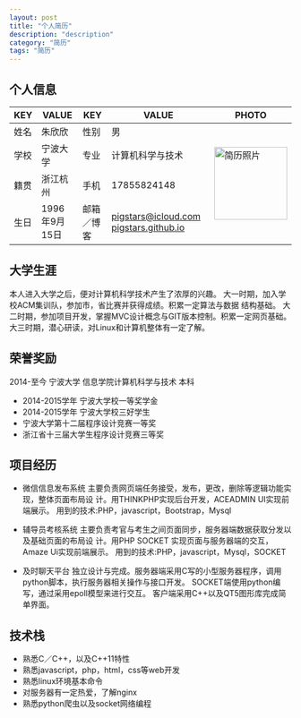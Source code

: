 ```yaml
---
layout: post
title: "个人简历"
description: "description"
category: "简历"
tags: "简历"
---
```


## 个人信息
<table>
<thead>
<tr>
<th>KEY</th>
<th>VALUE</th>
<th>KEY</th>
<th>VALUE</th>
<th rowspan="4">PHOTO</th>

</tr>
</thead>

<tbody>
<tr>
<td>姓名</td>
<td>朱欣欣</td>
<td>性别</td>
<td>男</td>
<td rowspan="4"><img src="http://cdn.pigstars.com/me.jpg"  style="width:130px" alt="简历照片" /></td>
</tr>
<tr>
<td>学校</td>
<td>宁波大学</td>
<td>专业</td>
<td>计算机科学与技术</td>

</tr>
<tr>
<td>籍贯</td>
<td>浙江杭州</td>
<td>手机</td>
<td>17855824148</td>

</tr>
<tr>
<td>生日</td>
<td>1996年9月15日</td>
<td>邮箱／博客</td>
<td><a href="mailto:pigstars@icloud.com">pigstars@icloud.com</a>
<a href="https://pigstars.github.io">pigstars.github.io</a></td>

</tr>


</tbody>
</table>

  
## 大学生涯

本人进入大学之后，便对计算机科学技术产生了浓厚的兴趣。 大一时期，加入学校ACM集训队，参加市，省比赛并获得成绩。积累一定算法与数据 结构基础。 大二时期，参加项目开发，掌握MVC设计概念与GIT版本控制。积累一定网页基础。 大三时期，潜心研读，对Linux和计算机整体有一定了解。

## 荣誉奖励

2014-至今 宁波大学 信息学院计算机科学与技术 本科
* 2014-2015学年 宁波大学校一等奖学金 
* 2014-2015学年 宁波大学校三好学生 
* 宁波大学第十二届程序设计竞赛一等奖 
* 浙江省十三届大学生程序设计竞赛三等奖

## 项目经历

* 微信信息发布系统
主要负责网页端任务接受，发布，更改，删除等逻辑功能实现，整体页面布局设 计。用THINKPHP实现后台开发，ACEADMIN UI实现前端展示。用到的技术:PHP，javascript，Bootstrap，Mysql

* 辅导员考核系统
主要负责考官与考生之间页面同步，服务器端数据获取分发以及基础页面的布局设 计。用PHP SOCKET 实现页面与服务器端的交互，Amaze Ui实现前端展示。用到的技术:PHP，javascript，Mysql，SOCKET

* 及时聊天平台
独立设计与完成。服务器端采用C写的小型服务器程序，调用python脚本，执行服务器相关操作与接口开发。
SOCKET端使用python编写，通过采用epoll模型来进行交互。
客户端采用C++以及QT5图形库完成简单界面。

## 技术栈

* 熟悉C／C++，以及C++11特性
* 熟悉javascript，php，html，css等web开发
* 熟悉linux环境基本命令
* 对服务器有一定热爱，了解nginx
* 熟悉python爬虫以及socket网络编程




